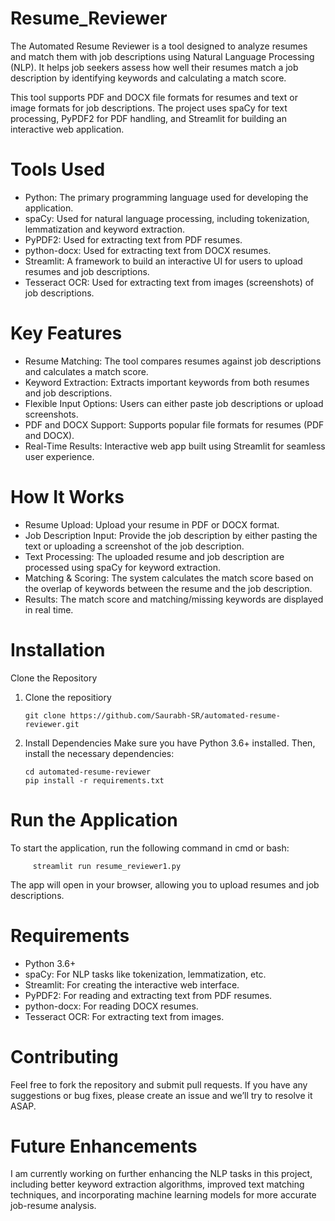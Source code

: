 # Resume_Reviewer

The Automated Resume Reviewer is a tool designed to analyze resumes and match them with job descriptions using Natural Language Processing (NLP). It helps job seekers assess how well their resumes match a job description by identifying keywords and calculating a match score.

This tool supports PDF and DOCX file formats for resumes and text or image formats for job descriptions. The project uses spaCy for text processing, PyPDF2 for PDF handling, and Streamlit for building an interactive web application.

# Tools Used
* Python: The primary programming language used for developing the application.
* spaCy: Used for natural language processing, including tokenization, lemmatization and keyword extraction.
* PyPDF2: Used for extracting text from PDF resumes.
* python-docx: Used for extracting text from DOCX resumes.
* Streamlit: A framework to build an interactive UI for users to upload resumes and job descriptions.
* Tesseract OCR: Used for extracting text from images (screenshots) of job descriptions.

# Key Features
* Resume Matching: The tool compares resumes against job descriptions and calculates a match score.
* Keyword Extraction: Extracts important keywords from both resumes and job descriptions.
* Flexible Input Options: Users can either paste job descriptions or upload screenshots.
* PDF and DOCX Support: Supports popular file formats for resumes (PDF and DOCX).
* Real-Time Results: Interactive web app built using Streamlit for seamless user experience.

# How It Works
* Resume Upload: Upload your resume in PDF or DOCX format.
* Job Description Input: Provide the job description by either pasting the text or uploading a screenshot of the job description.
* Text Processing: The uploaded resume and job description are processed using spaCy for keyword extraction.
* Matching & Scoring: The system calculates the match score based on the overlap of keywords between the resume and the job description.
* Results: The match score and matching/missing keywords are displayed in real time.

# Installation
  Clone the Repository
   1. Clone the repositiory

          git clone https://github.com/Saurabh-SR/automated-resume-reviewer.git

   2. Install Dependencies
      Make sure you have Python 3.6+ installed. Then, install the necessary dependencies:

          cd automated-resume-reviewer
          pip install -r requirements.txt

# Run the Application
  To start the application, run the following command in cmd or bash:

         streamlit run resume_reviewer1.py

  The app will open in your browser, allowing you to upload resumes and job descriptions.

# Requirements
* Python 3.6+
* spaCy: For NLP tasks like tokenization, lemmatization, etc.
* Streamlit: For creating the interactive web interface.
* PyPDF2: For reading and extracting text from PDF resumes.
* python-docx: For reading DOCX resumes.
* Tesseract OCR: For extracting text from images.

# Contributing
Feel free to fork the repository and submit pull requests. If you have any suggestions or bug fixes, please create an issue and we’ll try to resolve it ASAP.

# Future Enhancements
I am currently working on further enhancing the NLP tasks in this project, including better keyword extraction algorithms, improved text matching techniques, and incorporating machine learning models for more accurate job-resume analysis.





